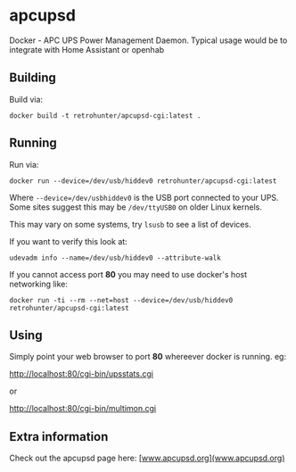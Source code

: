 # apcupsd
Docker - APC UPS Power Management Daemon. Typical usage would be to integrate with Home Assistant or openhab

## Building
Build via:
```
docker build -t retrohunter/apcupsd-cgi:latest .
```

## Running
Run via:
```
docker run --device=/dev/usb/hiddev0 retrohunter/apcupsd-cgi:latest
```

Where `--device=/dev/usbhiddev0` is the USB port connected to your UPS. Some sites suggest this may be `/dev/ttyUSB0` on older Linux kernels.

This may vary on some systems, try `lsusb` to see a list of devices.

If you want to verify this look at:

```
udevadm info --name=/dev/usb/hiddev0 --attribute-walk
```

If you cannot access port **80** you may need to use docker's host networking like:
```
docker run -ti --rm --net=host --device=/dev/usb/hiddev0 retrohunter/apcupsd-cgi:latest
```

## Using
Simply point your web browser to port **80** whereever docker is running. eg:

[http://localhost:80/cgi-bin/upsstats.cgi](http://localhost:80/cgi-bin/upsstats.cgi)

or

[http://localhost:80/cgi-bin/multimon.cgi](http://localhost:80/cgi-bin/multimon.cgi)

## Extra information
Check out the apcupsd page here: [www.apcupsd.org](www.apcupsd.org)
